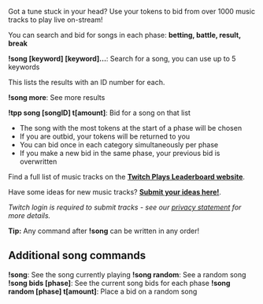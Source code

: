 Got a tune stuck in your head? Use your tokens to bid from over 1000 music tracks to play live on-stream!

You can search and bid for songs in each phase: **betting, battle, result, break**

**!song [keyword] [keyword]...**: Search for a song, you can use up to 5 keywords

This lists the results with an ID number for each.

**!song more**: See more results

**!tpp song [songID] t[amount]**: Bid for a song on that list

* The song with the most tokens at the start of a phase will be chosen
* If you are outbid, your tokens will be returned to you
* You can bid once in each category simultaneously per phase
* If you make a new bid in the same phase, your previous bid is overwritten

Find a full list of music tracks on the [**Twitch Plays Leaderboard website**](https://twitchplaysleaderboard.info/pbr/songs/).

Have some ideas for new music tracks? [**Submit your ideas here!**](https://twitchplayspokemon.tv/music_submission_form).

*Twitch login is required to submit tracks - see our [privacy statement](https://github.com/TwitchPlaysPokemon/tpp-streamdocs/blob/master/privacy/privacy-statement.md) for more details.*

**Tip:** Any command after **!song** can be written in any order!

## Additional song commands

**!song**: See the song currently playing
**!song random**: See a random song
**!song bids [phase]**: See the current song bids for each phase
**!song random [phase] t[amount]**: Place a bid on a random song